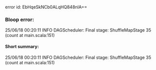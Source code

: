 error id: EbHqeSkNCb0ALqHQ848nlA==
### Bloop error:

25/06/18 00:20:11 INFO DAGScheduler: Final stage: ShuffleMapStage 35 (count at main.scala:151)
#### Short summary: 

25/06/18 00:20:11 INFO DAGScheduler: Final stage: ShuffleMapStage 35 (count at main.scala:151)